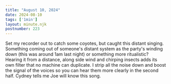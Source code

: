 ```yaml
---
title: "August 10, 2024"
date: 2024-08-10
tags: ['1min']
layout: minute.njk
postnumber: 223
---	
```


Set my recorder out to catch some coyotes, but caught this distant singing. Something coming out of someone's distant system as the party's winding down (this was around 1am last night) or something more ritualistic? Hearing it from a distance, along side wind and chirping insects adds its own filter that no machine can duplicate. I strip all the noise down and boost the signal of the voices so you can hear them more clearly in the second half. Cydney tells me Joe will know this song.  